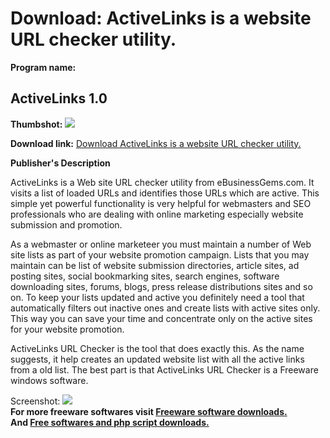 # Download: ActiveLinks is a website URL checker utility.

**Program name:**

## ActiveLinks 1.0

  
**Thumbshot:** ![](http://www.freewarefiles.com/screenshot/activelinks_md.jpg)   
  
**Download link:** [Download ActiveLinks is a website URL checker utility.](http://freesoftwares.boysofts.com/ActiveLinks_program_75374.html)  
  


**Publisher's Description**  
  


ActiveLinks is a Web site URL checker utility from eBusinessGems.com. It visits a list of loaded URLs and identifies those URLs which are active. This simple yet powerful functionality is very helpful for webmasters and SEO professionals who are dealing with online marketing especially website submission and promotion. 

As a webmaster or online marketeer you must maintain a number of Web site lists as part of your website promotion campaign. Lists that you may maintain can be list of website submission directories, article sites, ad posting sites, social bookmarking sites, search engines, software downloading sites, forums, blogs, press release distributions sites and so on. To keep your lists updated and active you definitely need a tool that automatically filters out inactive ones and create lists with active sites only. This way you can save your time and concentrate only on the active sites for your website promotion. 

ActiveLinks URL Checker is the tool that does exactly this. As the name suggests, it help creates an updated website list with all the active links from a old list. The best part is that ActiveLinks URL Checker is a Freeware windows software.

  
  
Screenshot: ![](http://www.freewarefiles.com/screenshot/activelinks.jpg)   
**For more freeware softwares visit [Freeware software downloads.](http://freesoftwares.boysofts.com/)**   
**And [Free softwares and php script downloads.](http://www.boysofts.com/)**

